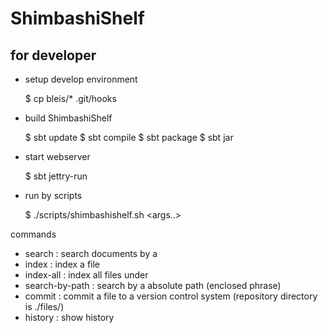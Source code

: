 ShimbashiShelf
======================


for developer
----------------------

* setup develop environment

    $ cp bleis/* .git/hooks

* build ShimbashiShelf

    $ sbt update
    $ sbt compile
    $ sbt package
    $ sbt jar

* start webserver

    $ sbt jettry-run

* run by scripts

    $ ./scripts/shimbashishelf.sh <command> <args..>

commands
- search <word>         : search documents by a <word>
- index <filepath>      : index a file
- index-all <directory> : index all files under <directory>
- search-by-path        : search by a absolute path (enclosed phrase)
- commit <filepath>     : commit a file to a version control system (repository directory is ./files/)
- history               : show history
